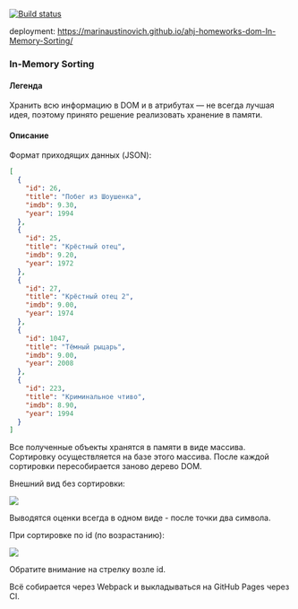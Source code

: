 [![Build status](https://ci.appveyor.com/api/projects/status/9efguans9byeifhk/branch/main?svg=true)](https://ci.appveyor.com/project/marinaustinovich/ahj-homeworks-dom-in-memory-sorting/branch/main)

deployment: https://marinaustinovich.github.io/ahj-homeworks-dom-In-Memory-Sorting/


### In-Memory Sorting

#### Легенда

Хранить всю информацию в DOM и в атрибутах — не всегда лучшая идея, поэтому принято решение реализовать хранение в памяти.

#### Описание

Формат приходящих данных (JSON):
```json
[
  {
    "id": 26,
    "title": "Побег из Шоушенка",
    "imdb": 9.30,
    "year": 1994
  },
  {
    "id": 25,
    "title": "Крёстный отец",
    "imdb": 9.20,
    "year": 1972
  },
  {
    "id": 27,
    "title": "Крёстный отец 2",
    "imdb": 9.00,
    "year": 1974
  },
  {
    "id": 1047,
    "title": "Тёмный рыцарь",
    "imdb": 9.00,
    "year": 2008
  },
  {
    "id": 223,
    "title": "Криминальное чтиво",
    "imdb": 8.90,
    "year": 1994
  }
]
```

Все полученные объекты хранятся в памяти в виде массива. Сортировку осуществляется на базе этого массива. После каждой сортировки пересобирается заново дерево DOM.

Внешний вид без сортировки:

![](./pic/loading.png)

Выводятся оценки всегда в одном виде - после точки два символа.

При сортировке по id (по возрастанию):

![](./pic/loading-2.png)

Обратите внимание на стрелку возле id.


Всё собирается через Webpack и выкладываться на GitHub Pages через CI.
